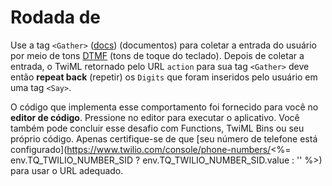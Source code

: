 # Rodada de <Gather>

Use a tag `<Gather>` ([docs](https://www.twilio.com/docs/voice/twiml/gather)) (documentos) para coletar a entrada do usuário por meio de tons [DTMF](https://www.twilio.com/docs/glossary/what-is-dtmf) (tons de toque do teclado). Depois de coletar a entrada, o TwiML retornado pelo URL `action` para sua tag `<Gather>` deve então **repeat back** (repetir) os `Digits` que foram inseridos pelo usuário em uma tag `<Say>`.

O código que implementa esse comportamento foi fornecido para você no **editor de código**. Pressione <em><i class="fa fa-play"></i></em> no editor para executar o aplicativo. Você também pode concluir esse desafio com Functions, TwiML Bins ou seu próprio código. Apenas certifique-se de que [seu número de telefone está configurado](https://www.twilio.com/console/phone-numbers/<%= env.TQ_TWILIO_NUMBER_SID ? env.TQ_TWILIO_NUMBER_SID.value : '' %>) para usar o URL adequado.